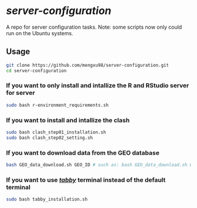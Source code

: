 # *server-configuration*

A repo for server configuration tasks.
Note: some scripts now only could run on the Ubuntu systems.

## Usage

``` bash
git clone https://github.com/mengxu98/server-configuration.git
cd server-configuration
```

### If you want to only install and intallize the R and RStudio server for server

``` bash
sudo bash r-environment_requirements.sh
```

### If you want to install and intallize the clash

``` bash
sudo bash clash_step01_installation.sh
sudo bash clash_step02_setting.sh
```

### If you want to download data from the GEO database

``` bash
bash GEO_data_download.sh GEO_ID # such as: bash GEO_data_download.sh GEO123456
```

### If you want to use [*tabby*](https://github.com/eugeny/tabby) terminal instead of the default terminal

```bash
sudo bash tabby_installation.sh
```
